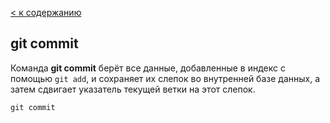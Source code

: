 [< к содержанию](./readme.md)

## git commit

Команда **git commit** берёт все данные, добавленные в индекс с помощью ```git add```, 
и сохраняет их слепок во внутренней базе данных, а затем сдвигает указатель текущей ветки на этот слепок.

```bash-
git commit
```